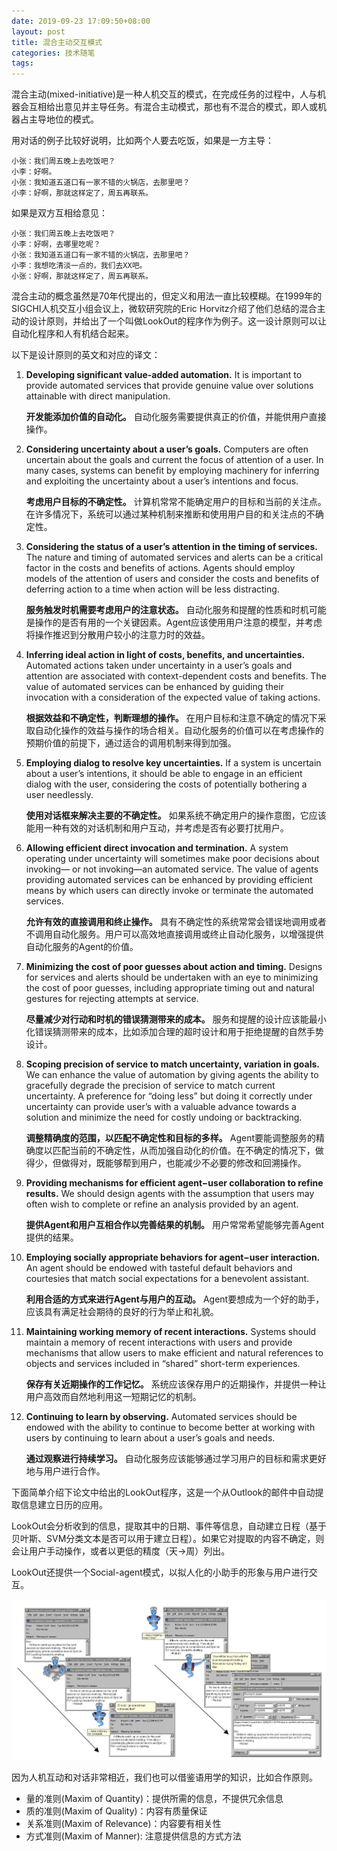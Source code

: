 ```yaml
---
date: 2019-09-23 17:09:50+08:00
layout: post
title: 混合主动交互模式
categories: 技术随笔
tags: 
---
```


混合主动(mixed-initiative)是一种人机交互的模式，在完成任务的过程中，人与机器会互相给出意见并主导任务。有混合主动模式，那也有不混合的模式，即人或机器占主导地位的模式。

用对话的例子比较好说明，比如两个人要去吃饭，如果是一方主导：

```
小张：我们周五晚上去吃饭吧？
小李：好啊。
小张：我知道五道口有一家不错的火锅店，去那里吧？
小李：好啊，那就这样定了，周五再联系。
```

如果是双方互相给意见：

```
小张：我们周五晚上去吃饭吧？
小李：好啊，去哪里吃呢？
小张：我知道五道口有一家不错的火锅店，去那里吧？
小李：我想吃清淡一点的，我们去XX吧。
小张：好啊，那就这样定了，周五再联系。
```

混合主动的概念虽然是70年代提出的，但定义和用法一直比较模糊。在1999年的SIGCHI人机交互小组会议上，微软研究院的Eric Horvitz介绍了他们总结的混合主动的设计原则，并给出了一个叫做LookOut的程序作为例子。这一设计原则可以让自动化程序和人有机结合起来。

以下是设计原则的英文和对应的译文：

1. **Developing significant value-added automation.** It is important to provide automated services that provide genuine value over solutions attainable with direct manipulation.

    **开发能添加价值的自动化。** 自动化服务需要提供真正的价值，并能供用户直接操作。

2. **Considering uncertainty about a user’s goals.** Computers are often uncertain about the goals and current the focus of attention of a user. In many cases, systems can benefit by employing machinery for inferring and exploiting the uncertainty about a user’s intentions and focus.

    **考虑用户目标的不确定性。** 计算机常常不能确定用户的目标和当前的关注点。在许多情况下，系统可以通过某种机制来推断和使用用户目的和关注点的不确定性。

3. **Considering the status of a user’s attention in the timing of services.** The nature and timing of automated services and alerts can be a critical factor in the costs and benefits of actions. Agents should employ models of the attention of users and consider the costs and benefits of deferring action to a time when action will be less distracting.

    **服务触发时机需要考虑用户的注意状态。** 自动化服务和提醒的性质和时机可能是操作的是否有用的一个关键因素。Agent应该使用用户注意的模型，并考虑将操作推迟到分散用户较小的注意力时的效益。

4. **Inferring ideal action in light of costs, benefits, and uncertainties.**  Automated  actions  taken  under uncertainty in a user’s goals and attention are associated with context-dependent costs and benefits. The value of automated services can be enhanced by guiding their invocation with a consideration of the expected value of taking actions.

    **根据效益和不确定性，判断理想的操作。** 在用户目标和注意不确定的情况下采取自动化操作的效益与操作的场合相关。自动化服务的价值可以在考虑操作的预期价值的前提下，通过适合的调用机制来得到加强。

5. **Employing dialog to resolve key uncertainties.** If a system is uncertain about a user’s intentions, it should be able to engage in an efficient dialog with the user, considering the costs of potentially bothering a user needlessly.

    **使用对话框来解决主要的不确定性。** 如果系统不确定用户的操作意图，它应该能用一种有效的对话机制和用户互动，并考虑是否有必要打扰用户。

6. **Allowing  efficient  direct  invocation  and termination.** A system operating under uncertainty will sometimes make poor decisions about invoking— or not invoking—an automated service. The value of agents providing automated services can be enhanced by providing efficient means by which users can directly invoke or terminate the automated services.

    **允许有效的直接调用和终止操作。** 具有不确定性的系统常常会错误地调用或者不调用自动化服务。用户可以高效地直接调用或终止自动化服务，以增强提供自动化服务的Agent的价值。

7. **Minimizing the cost of poor guesses about action and timing.** Designs for services and alerts should be undertaken with an eye to minimizing the cost of poor guesses, including appropriate timing out and natural gestures for rejecting attempts at service.

    **尽量减少对行动和时机的错误猜测带来的成本。** 服务和提醒的设计应该能最小化错误猜测带来的成本，比如添加合理的超时设计和用于拒绝提醒的自然手势设计。

8. **Scoping precision of service to match uncertainty, variation in goals.** We can enhance the value of automation by giving agents the ability to gracefully degrade the precision of service to match current uncertainty. A preference for “doing less” but doing it correctly under uncertainty can provide user’s with a valuable advance towards a solution and minimize the need for costly undoing or backtracking.

    **调整精确度的范围，以匹配不确定性和目标的多样。** Agent要能调整服务的精确度以匹配当前的不确定性，从而加强自动化的价值。在不确定的情况下，做得少，但做得对，既能够帮到用户，也能减少不必要的修改和回溯操作。

9. **Providing mechanisms for efficient agent−user collaboration to refine results.** We should design agents with the assumption that users may often wish to complete or refine an analysis provided by an agent.

    **提供Agent和用户互相合作以完善结果的机制。** 用户常常希望能够完善Agent提供的结果。

10. **Employing socially appropriate behaviors for agent−user interaction.** An agent should be endowed with tasteful default behaviors and courtesies that match social expectations for a benevolent assistant.

    **利用合适的方式来进行Agent与用户的互动。** Agent要想成为一个好的助手，应该具有满足社会期待的良好的行为举止和礼貌。

11. **Maintaining  working  memory  of  recent interactions.** Systems should maintain a memory of recent interactions with users and provide mechanisms that allow users to make efficient and natural references to objects and services included in “shared” short-term experiences.

    **保存有关近期操作的工作记忆。** 系统应该保存用户的近期操作，并提供一种让用户高效而自然地利用这一短期记忆的机制。

12. **Continuing to learn by observing.** Automated services should be endowed with the ability to continue to become better at working with users by continuing to learn about a user’s goals and needs.

    **通过观察进行持续学习。** 自动化服务应该能够通过学习用户的目标和需求更好地与用户进行合作。

下面简单介绍下论文中给出的LookOut程序，这是一个从Outlook的邮件中自动提取信息建立日历的应用。

LookOut会分析收到的信息，提取其中的日期、事件等信息，自动建立日程（基于贝叶斯、SVM分类文本是否可以用于建立日程）。如果它对提取的内容不确定，则会让用户手动操作，或者以更低的精度（天->周）列出。

LookOut还提供一个Social-agent模式，以拟人化的小助手的形象与用户进行交互。

![](/album/genie.jpg)

因为人机互动和对话非常相近，我们也可以借鉴语用学的知识，比如合作原则。

* 量的准则(Maxim of Quantity)：提供所需的信息，不提供冗余信息
* 质的准则(Maxim of Quality)：内容有质量保证
* 关系准则(Maxim of Relevance)：内容要有相关性
* 方式准则(Maxim of Manner): 注意提供信息的方式方法





